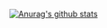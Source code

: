 [![Anurag's github stats](https://github-readme-stats.vercel.app/api?username=Evllis&show_icons=true&theme=radical)](https://github.com/anuraghazra/github-readme-stats)

